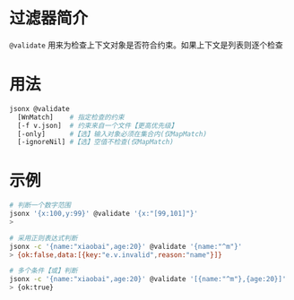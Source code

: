 # 过滤器简介

`@validate` 用来为检查上下文对象是否符合约束。如果上下文是列表则逐个检查
    
# 用法

```bash
jsonx @validate
  [WnMatch]    # 指定检查的约束
  [-f v.json]  # 约束来自一个文件【更高优先级】
  [-only]      #【选】输入对象必须在集合内(仅MapMatch)
  [-ignoreNil] #【选】空值不检查(仅MapMatch)
```

# 示例

```bash
# 判断一个数字范围
jsonx '{x:100,y:99}' @validate '{x:"[99,101]"}'
> 

# 采用正则表达式判断
jsonx -c '{name:"xiaobai",age:20}' @validate '{name:"^m"}'
> {ok:false,data:[{key:"e.v.invalid",reason:"name"}]}

# 多个条件【或】判断
jsonx -c '{name:"xiaobai",age:20}' @validate '[{name:"^m"},{age:20}]'
> {ok:true}
```